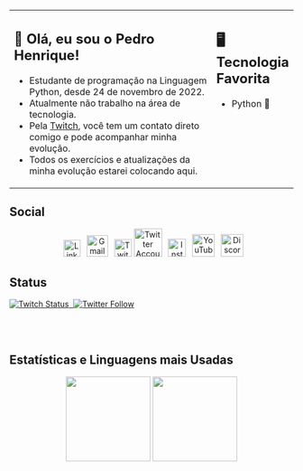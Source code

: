 <br>

<div align=center>
</div>
<table><tr><td valign="top" width="75%">

## 👋 Olá, eu sou o Pedro Henrique!

- Estudante de programação na Linguagem Python, desde 24 de novembro de 2022.
- Atualmente não trabalho na área de tecnologia.
- Pela [Twitch](https://www.twitch.tv/pedrohentec), você tem um contato direto comigo e pode acompanhar minha evolução.
- Todos os exercícios e atualizações da minha evolução estarei colocando aqui.

</td><td valign="top" width="25%">


## 🖥️ Tecnologia Favorita
- Python 🐍


 </tr></tr></table> 


## Social

<div align=center>

&ensp;<a href="https://www.linkedin.com/in/pedrohentec"><img src="https://cdn.worldvectorlogo.com/logos/linkedin-icon-2.svg" title="Linkedin" alt="Linkedin Account" width="30"/></a> 
&ensp;<a href="mailto:pedrohentec@gmail.com"><img src="https://upload.wikimedia.org/wikipedia/commons/7/7e/Gmail_icon_%282020%29.svg" title="Gmail" alt="Gmail Contato" width="38"/></a> 
&ensp;<a href="https://www.twitch.tv/pedrohentec"><img src="https://seeklogo.com/images/T/twitch-logo-4931D91F85-seeklogo.com.png" title="Twitch" alt="Twitch Account" width="31"/></a> 
<a href="https://twitter.com/pedrohentec"><img src="https://cdn.worldvectorlogo.com/logos/twitter-6.svg" title="Twitter" alt="Twitter Account" width="50"/></a> 
&ensp;<a href="https://www.instagram.com/pedrohentec"><img src="https://cdn.worldvectorlogo.com/logos/instagram-5.svg" title="Instagram" alt="Instagram Account" width="32"/></a> 
&ensp;<a href="https://www.youtube.com/@pedrohentec"><img src="https://cdn.worldvectorlogo.com/logos/youtube-icon.svg" title="YouTube" alt="YouTube Account" width="40"/></a>
&ensp;<a href="https://discord.com/invite/26bDPQa9TY"><img src="https://cdn.worldvectorlogo.com/logos/discord-6.svg" title="Discord" alt="Discord Community" width="40"/></a> 

<!-- <a href="https://www.tiktok.com/@pedrohentec"><img src="https://github.com/FrancescoXX/FrancescoXX/blob/main/tiktok-5962992_1280.webp" title="TikTok" alt="TikTok Account" width="38"/></a> -->

<div align=left>


## Status
<a href="https://www.twitch.tv/pedrohentec"><img alt="Twitch Status" src="https://img.shields.io/twitch/status/pedrohentec?style=for-the-badge&logo=twitch&color=8a43f3">&nbsp;
<a href="https://twitter.com/pedrohentec"><img alt="Twitter Follow" src="https://img.shields.io/twitter/follow/pedrohentec?label=Twitter&style=for-the-badge&logo=twitter&color=1DA1F2"> </a>

<br>
<br>




## Estatísticas e Linguagens mais Usadas

<div align="center">
  <img height="150m" src="https://github-readme-stats-git-masterrstaa-rickstaa.vercel.app/api?username=pedrohentec&theme=radical&show_icons=true"/>
  <img height="150em" src="https://github-readme-stats-git-masterrstaa-rickstaa.vercel.app/api/top-langs/?username=pedrohentec&layout=compact&langs_count=8&theme=radical"/>
</div>

